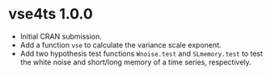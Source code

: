 # vse4ts 1.0.0

* Initial CRAN submission.
* Add a function `vse` to calculate the variance scale exponent.
* Add two hypothesis test functions `Wnoise.test` and `SLmemory.test` to test the white noise and short/long memory of a time series, respectively.
